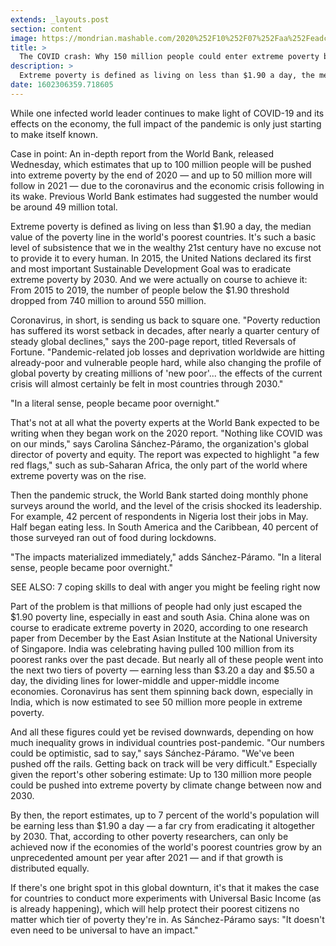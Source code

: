 ```yaml
--- 
extends: _layouts.post 
section: content 
image: https://mondrian.mashable.com/2020%252F10%252F07%252Faa%252Feadc74391eca4c0bb174d0c0e5c09f38.112df.jpg%252F1200x630.jpg?signature=KXV5YugJ7RO_NSg_xoMXqDfhnAk= 
title: > 
  The COVID crash: Why 150 million people could enter extreme poverty by 2022 
description: > 
  Extreme poverty is defined as living on less than $1.90 a day, the median value of the poverty line in the world's poorest countries.In 2015, the United Nations declared its first and most important Sustainable Development Goal was to eradicate extreme poverty by 2030.China alone was on course to eradicate extreme poverty in 2020, according to one research paper from December by the East Asian Institute at the National University of Singapore.Coronavirus has sent them spinning back down, especially in India, which is now estimated to see 50 million more people in extreme poverty.Especially given the report's other sobering estimate: Up to 130 million more people could be pushed into extreme poverty by climate change between now and 2030. 
date: 1602306359.718605 
--- 
```

While one infected world leader continues to make light of COVID-19 and its effects on the economy, the full impact of the pandemic is only just starting to make itself known.

Case in point: An in-depth report from the World Bank, released Wednesday, which estimates that up to 100 million people will be pushed into extreme poverty by the end of 2020 — and up to 50 million more will follow in 2021 — due to the coronavirus and the economic crisis following in its wake. Previous World Bank estimates had suggested the number would be around 49 million total.

Extreme poverty is defined as living on less than $1.90 a day, the median value of the poverty line in the world's poorest countries. It's such a basic level of subsistence that we in the wealthy 21st century have no excuse not to provide it to every human. In 2015, the United Nations declared its first and most important Sustainable Development Goal was to eradicate extreme poverty by 2030. And we were actually on course to achieve it: From 2015 to 2019, the number of people below the $1.90 threshold dropped from 740 million to around 550 million.

Coronavirus, in short, is sending us back to square one. "Poverty reduction has suffered its worst setback in decades, after nearly a quarter century of steady global declines," says the 200-page report, titled Reversals of Fortune. "Pandemic-related job losses and deprivation worldwide are hitting already-poor and vulnerable people hard, while also changing the profile of global poverty by creating millions of 'new poor'... the effects of the current crisis will almost certainly be felt in most countries through 2030."

"In a literal sense, people became poor overnight."

That's not at all what the poverty experts at the World Bank expected to be writing when they began work on the 2020 report. "Nothing like COVID was on our minds," says Carolina Sánchez-Páramo, the organization's global director of poverty and equity. The report was expected to highlight "a few red flags," such as sub-Saharan Africa, the only part of the world where extreme poverty was on the rise.

Then the pandemic struck, the World Bank started doing monthly phone surveys around the world, and the level of the crisis shocked its leadership. For example, 42 percent of respondents in Nigeria lost their jobs in May. Half began eating less. In South America and the Caribbean, 40 percent of those surveyed ran out of food during lockdowns.

"The impacts materialized immediately," adds Sánchez-Páramo. "In a literal sense, people became poor overnight."

SEE ALSO: 7 coping skills to deal with anger you might be feeling right now

Part of the problem is that millions of people had only just escaped the $1.90 poverty line, especially in east and south Asia. China alone was on course to eradicate extreme poverty in 2020, according to one research paper from December by the East Asian Institute at the National University of Singapore. India was celebrating having pulled 100 million from its poorest ranks over the past decade. But nearly all of these people went into the next two tiers of poverty — earning less than $3.20 a day and $5.50 a day, the dividing lines for lower-middle and upper-middle income economies. Coronavirus has sent them spinning back down, especially in India, which is now estimated to see 50 million more people in extreme poverty.

And all these figures could yet be revised downwards, depending on how much inequality grows in individual countries post-pandemic. "Our numbers could be optimistic, sad to say," says Sánchez-Páramo. "We've been pushed off the rails. Getting back on track will be very difficult." Especially given the report's other sobering estimate: Up to 130 million more people could be pushed into extreme poverty by climate change between now and 2030.

By then, the report estimates, up to 7 percent of the world's population will be earning less than $1.90 a day — a far cry from eradicating it altogether by 2030. That, according to other poverty researchers, can only be achieved now if the economies of the world's poorest countries grow by an unprecedented amount per year after 2021 — and if that growth is distributed equally.

If there's one bright spot in this global downturn, it's that it makes the case for countries to conduct more experiments with Universal Basic Income (as is already happening), which will help protect their poorest citizens no matter which tier of poverty they're in. As Sánchez-Páramo says: "It doesn't even need to be universal to have an impact."